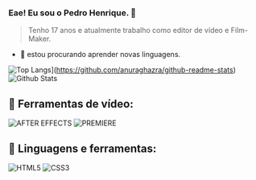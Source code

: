 ### Eae! Eu sou o Pedro Henrique. 👋
> Tenho 17 anos e atualmente trabalho como editor de vídeo e Film-Maker.

- 🌱 estou procurando aprender novas linguagens.


![Top Langs](https://github-readme-stats.vercel.app/api/top-langs/?username=pedorosantos&theme=tokyonight&hide=yacc&layout=compact)](https://github.com/anuraghazra/github-readme-stats)
![Github Stats](https://github-readme-stats.vercel.app/api?username=pedorosantos)

## 🎥  Ferramentas de vídeo:
![AFTER EFFECTS](https://img.shields.io/badge/Adobe%20after%20affects-CF96FD?style=for-the-badge&logo=Adobe%20after%20effects&logoColor=393665)
![PREMIERE](https://img.shields.io/badge/Adobe%20Premiere%20Pro-9999FF?style=for-the-badge&logo=Adobe%20Premiere%20Pro&logoColor=white)

## 🚀 Linguagens e ferramentas:
![HTML5](https://img.shields.io/badge/HTML5-E34F26?style=for-the-badge&logo=html5&logoColor=white)
![CSS3](https://img.shields.io/badge/CSS3-1572B6?style=for-the-badge&logo=css3&logoColor=white)

